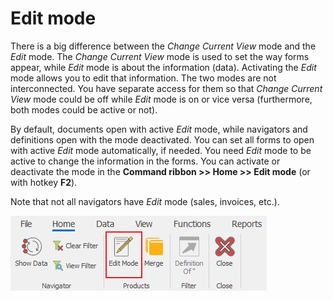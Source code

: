 # Edit mode

There is a big difference between the *Change Current View* mode and the *Edit* mode. The *Change Current View* mode is used to set the way forms appear, while *Edit* mode is about the information (data). Activating the *Edit* mode allows you to edit that information. The two modes are not interconnected. You have separate access for them so that *Change Current View* mode could be off while *Edit* mode is on or vice versa (furthermore, both modes could be active or not). 

By default, documents open with active *Edit* mode, while navigators and definitions open with the mode deactivated. You can set all forms to open with active *Edit* mode automatically, if needed. You need *Edit* mode to be active to change the information in the forms. You can activate or deactivate the mode in the <b>Command ribbon >> Home >> Edit mode</b> (or with hotkey <b>F2</b>).

Note that not all navigators have *Edit* mode (sales, invoices, etc.).

![Edit Mode](pictures/edit-mode.png) 
